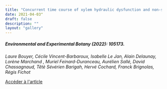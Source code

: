 ```yaml
---
title: "Concurrent time course of xylem hydraulic dysfunction and non-structural carbohydrates under contrasting water deficits and nitrogen supplies in poplar."
date: 2021-04-03"
draft: false
description: ""
layout: "gallery"
---
```


##### Environmental and Experimental Botany (2022): 105173.

*Laure Bouyer, Cécile Vincent-Barbaroux, Isabelle Le Jan, Alain Delaunay, Lorène Marchand , Muriel Feinard-Duranceau, Aurélien Sallé, David Chassagnaud, Têtè Sévérien Barigah, Hervé Cochard, Franck Brignolas, Régis Fichot*

[Accéder à l'artlcle](https://www.sciencedirect.com/science/article/abs/pii/S0098847222003951)
